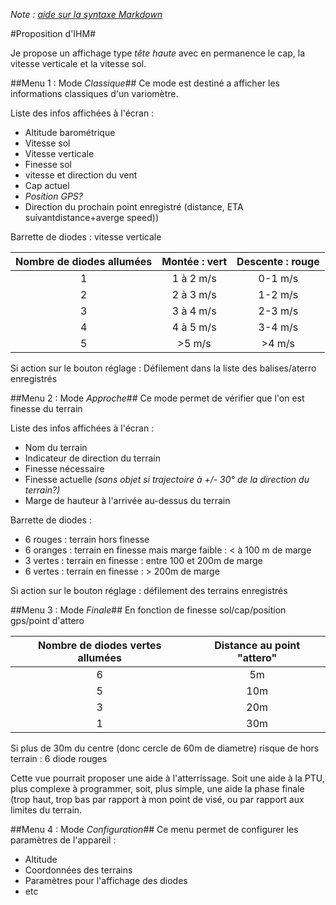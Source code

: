 *Note : [aide sur la syntaxe Markdown](https://guides.github.com/features/mastering-markdown/)*

#Proposition d'IHM#

Je propose un affichage type *tête haute* avec en permanence le cap, la vitesse verticale et la vitesse sol. 

##Menu 1 : Mode *Classique*##
Ce mode est destiné a afficher les informations classiques d'un variomètre.

Liste des infos affichées à l'écran :
* Altitude barométrique
* Vitesse sol
* Vitesse verticale
* Finesse sol
* vitesse et direction du vent
* Cap actuel
* *Position GPS?*
* Direction du prochain point enregistré (distance, ETA suivantdistance+averge speed))

Barrette de diodes : vitesse verticale 

Nombre de diodes allumées|Montée : vert|Descente : rouge
:-----------------------:|:-----------:|:---------------:
1|1 à 2 m/s|0-1 m/s
2|2 à 3 m/s|1-2 m/s
3|3 à 4 m/s|2-3 m/s
4|4 à 5 m/s|3-4 m/s
5|>5 m/s|>4 m/s

Si action sur le bouton réglage : Défilement dans la liste des balises/aterro enregistrés

##Menu 2 : Mode *Approche*##
Ce mode permet de vérifier que l'on est finesse du terrain

Liste des infos affichées à l'écran :
* Nom du terrain
* Indicateur de direction du terrain
* Finesse nécessaire
* Finesse actuelle *(sans objet si trajectoire à +/- 30° de la direction du terrain?)*
* Marge de hauteur à l'arrivée au-dessus du terrain

Barrette de diodes :
* 6 rouges : terrain hors finesse
* 6 oranges : terrain en finesse mais marge faible : < à 100 m de marge
* 3 vertes : terrain en finesse : entre 100 et 200m de marge
* 6 vertes : terrain en finesse : > 200m de marge

Si action sur le bouton réglage : défilement des terrains enregistrés

##Menu 3 : Mode *Finale*##
En fonction de finesse sol/cap/position gps/point d'attero

Nombre de diodes vertes allumées|Distance au point "attero"
:-----------------------:|:-----------:
6|5m
5|10m
3|20m
1|30m

Si plus de 30m du centre (donc cercle de 60m de diametre) risque de hors terrain : 6 diode rouges

Cette vue pourrait proposer une aide à l'atterrissage. Soit une aide à la PTU, plus complexe à programmer, soit, plus simple, une aide la phase finale (trop haut, trop bas par rapport à mon point de visé, ou par rapport aux limites du terrain.

##Menu 4 : Mode *Configuration*##
Ce menu permet de configurer les paramètres de l'appareil :
* Altitude
* Coordonnées des terrains
* Paramètres pour l'affichage des diodes
* etc
